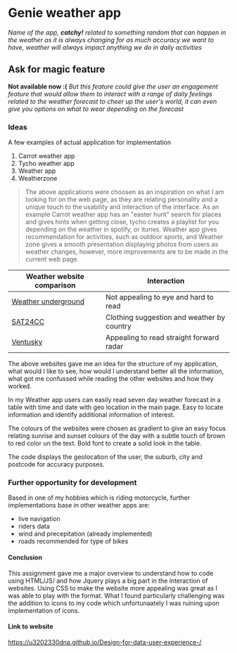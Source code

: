 # Genie weather app
_Name of the app, **catchy!** related to something random that can happen in the weather as it is always changing for as much accuracy we want to have, weather will always impact anything we do in daily activities_

## Ask for magic feature
**Not available now :(** _But this feature could give the user an engagement feature that would allow them to interact with a range of daily feelings related to the weather forecast to cheer up the user's world, it can even give you options on what to wear depending on the forecast_

### Ideas
A few examples of actual application for implementation

1. Carrot weather app
2. Tycho weather app
3. Weather app
4. Weatherzone

>The above applications were choosen as an inspiration on what I am looking for on the web page, as they are relating personality and a unique touch to the usability and interaction of the interface. As an example Carrot weather app has an "easter hunt" search for places and gives hints when getting close, tycho creates a playlist for you depending on the weather in spotify, or itunes. Weather app gives recommendation for activities, such as outdoor sports, and Weather zone gives a smooth presentation displaying photos from users as weather changes, however, more improvements are to be made in the current web page.

| Weather website comparison |Interaction |
| ----- |------- |
|[Weather underground](https://www.wunderground.com) | Not appealing to eye and hard to read|
| [SAT24CC](https://sat24.cc)  | Clothing suggestion and weather by country |
| [Ventusky](https://www.ventusky.com)  | Appealing to read straight forward radar |

The above websites gave me an idea for the structure of my application, what would I like to see, how would I understand better all the information, what got me confussed while reading the other websites and how they worked.

In my Weather app users can easily read seven day weather forecast in a table with time and date with geo location in the main page. Easy to locate information and identify additional information of interest.

The colours of the websites were chosen as gradient to give an easy focus relating sunrise and sunset colours of the day with a subtle touch of brown to red color un the text. Bold font to create a solid look in the table.

The code displays the geolocation of the user, the suburb, city and postcode for accuracy purposes.

### Further opportunity for development

Based in one of my hobbies which is riding motorcycle, further implementations base in other weather apps are:

- live navigation
- riders data
- wind and precepitation (already implemented)
- roads recommended for type of bikes

#### Conclusion 
This assignment gave me a major overview to understand how to code using HTML/JS/ and how Jquery plays a big part in the interaction of websites. Using CSS to make the website more appealing was great as I was able to play with the format. What I found particularly challenging was the addition to icons to my code which unfortunaately I was ruining upon implementation of icons. 


#### Link to website 

https://u3202330dna.github.io/Design-for-data-user-experience-/
